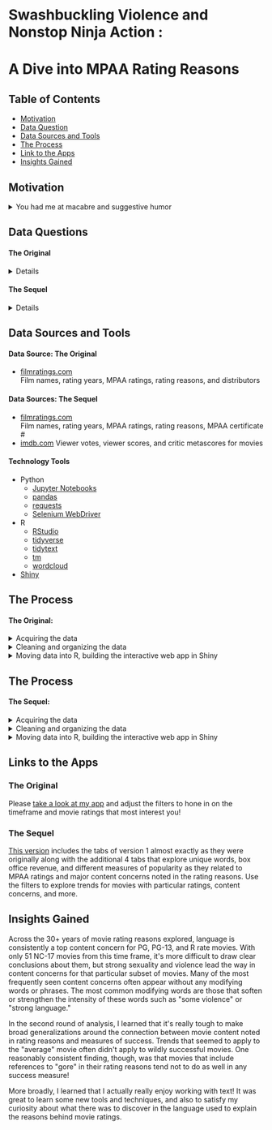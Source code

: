 # Swashbuckling Violence and Nonstop Ninja Action : 
# A Dive into MPAA Rating Reasons

## Table of Contents
* [Motivation](#Motivation)   
* [Data Question](#Data-Question)
* [Data Sources and Tools](#Data-Sources-and-Tools)
* [The Process](#The-Process)
* [Link to the Apps](#Link-to-the-Apps)
* [Insights Gained](#Insights-Gained)

## Motivation
<details>
  <summary>You had me at macabre and suggestive humor</summary>      
  This project began as my midcourse capstone for Nashville Software School's Data Science Bootcamp. As I started to explore potential datasets, I came upon a list of bizarre and funny reasons given to justify MPAA ratings assigned to movies. (One of which, from the 2019 animated version of The Addams Family, is noted above!)    

  This piqued my curiosity.    

  To satisfy my curious nature, I will complete a text analysis of these MPAA rating reasons to see what trends there are to discover. This is my first time performing text analysis, and part of my motivation is the opportunity to learn more about tools and methods for effectively uncovering the insights held within text-based information.
</details>

## Data Questions
#### The Original
<details>
What trends will a text analysis of MPAA movie rating reasons reveal? Have content concerns changed over time? Is the language similar or distinctive between different ratings? What are the the modifying words and phrases connected to frequently occurring words? Are there associations among words such that they often appear in the same ratings together?
</details>

#### The Sequel
<details>
What trends, if any, can be found for words that are rarely used in MPAA rating reasons? Are these trends associated with particular MPAA ratings or time periods?
What trends, if any, are present between MPAA ratings, MPAA rating reasons, and measures of success (financial performance, an popularity metrics)?

</details>

## Data Sources and Tools  
#### Data Source: The Original
* [filmratings.com](https://filmratings.com)   
  Film names, rating years, MPAA ratings, rating reasons, and distributors
#### Data Sources: The Sequel
* [filmratings.com](https://filmratings.com)   
  Film names, rating years, MPAA ratings, rating reasons, MPAA certificate #
* [imdb.com](https://www.imdb.com/)
  Viewer votes, viewer scores, and critic metascores for movies

#### Technology Tools
* Python
  * [Jupyter Notebooks](https://jupyter.org/)
  * [pandas](https://pandas.pydata.org/)
  * [requests](https://requests.readthedocs.io/en/latest/)
  * [Selenium WebDriver](https://www.selenium.dev/documentation/webdriver/)
* R
  * [RStudio](https://posit.co/products/open-source/rstudio/)
  * [tidyverse](https://www.tidyverse.org/)
  * [tidytext](https://www.rdocumentation.org/packages/tidytext/versions/0.4.1)
  * [tm](https://www.rdocumentation.org/packages/tm/versions/0.7-10)
  * [wordcloud](https://www.rdocumentation.org/packages/wordcloud/versions/2.6)
* [Shiny](https://shiny.rstudio.com/)

## The Process
#### The Original: 
<details>
  <summary>Acquiring the data</summary>
I scraped the rating reasons and associated data directly from filmratings.com for all movies rated from 1992 through 2022. This was done using Python with a combination of the requests package and Selenium WebDriver.

</details>  

<details>
  <summary>Cleaning and organizing the data</summary>
Initial cleaning was completed using Python, primarily using pandas and also pandasprofiling. These first steps included separating combined variables into separate columns, identifying and addressing duplicates, filtering out older movies that were rereleased/rerated during this time, and filtering out rerealeses to home video.

</details>

<details>
  <summary>Moving data into R, building the interactive web app in Shiny</summary>
Moving into R, it was time to deploy tidytext and tm to tokenize and perform EDA on the text of the rating reasons. I looked at unigrams, bigrams, correlations between words, used regular expressions to extract modifying words/phrases connected to a selection of frequently used words, and played around with a variety of visualization option.

From there, I began to build the Shiny app. The number one, ongoing challenge was deciding what NOT to include because there were so many fun ways to explore this data, all leading to fun tidbits of information. I ultimately decided to focus my presentation on 3 elements of the text analysis:

- Top content concerns and how they have or have not changed over time as well as similarities/differences in these content concerns accross different ratings

- Comparing and contrasting words used for different ratings

- Exploring the modifying words/phrases that are used in connection with the most commonly occuring words as well as identifying words that often appear in the same ratings together.

Building was a fun challenge. Shiny provides a lot of the structure to lean on for folks like me who don't have web development experience, but I did learn a smidge of HTML along the way as I worked through getting all the components placed where and looking how I wanted them to be. There is still so much more to explore and show with this data, my intent is to add a couple of additional tabs to explore the words that only occur one time in the data set, and also a tab to specifically explore the many different words found in the rating reasons to reference sexual content.


</details>

## The Process
#### The Sequel:
<details>
  <summary>Acquiring the data</summary>
Initially I planned to use the dataset I had gathered in part one and simply join on additional measures, namely revenue and popularity measures. After many false starts, I ultimately decided to redo the scrape from the MPAA website in a way that allowed me to capture the certificate number associated with each rating. I then did a webscrape of IMDB.com to gather the additional metrics including box office revenue, viewer votes, viewer scores, and critic metascores.

</details>  

<details>
  <summary>Cleaning and organizing the data</summary>
Cleaning and joining was a MUCH bigger challenge this time around. Inconsistent formatting, duplications, and other hiccups were prevalent. Ultimately I was able to join the vast majority of movies using the MPAA certificate number or through a combination of other values. There were some moview in one dataset that simply did not appear in the other and vice versa, and likely a few that were probably referencing the same film, but that I was not able to match. I did not keep any IMDB data that I could not match up with MPAA data, but I did keep MPAA data that did not match with IMDB, considering the MPAA data the source of truth for ratings and rating reasons.

</details>

<details>
  <summary>Moving data into R, building the interactive web app in Shiny</summary>
I used similar methods in terms of text processing as I did the first time around. I took a deeper look at words that only appear once across all rating reasons, then I also completed an analysis incorporating the success measure data.

Moving back into the shiny app, I created 4 new tabs:

- Exploration of one-off words over time, by rating, and in association with key content concerns referenced in the rating reasons.

- Movie revue by rating and across time as well as in association with major content concerns.

- The first component of looking at the popularity data involved focusing on the distribution of vote, viewer score, and critic metascore values separated out by rating category. 

- The final tab allows a deep dive into the relationship between the 3 popularity metrics alongside major content concerns.

I again really enjoyed working on the Shiny app, and continued to think of other additions that could be fun to explore. In the future, I would love to add a recommendation feature that would allow the user to plug in a rating reason for a movie they liked and get a list of movies that they might also enjoy.


</details>

## Links to the Apps
### The Original
Please [take a look at my app](https://fzq6a6-monica0weiss0sharp.shinyapps.io/mpaa_rating_reasons_app/) and adjust the filters to hone in on the timeframe and movie ratings that most interest you!

### The Sequel
[This version](https://fzq6a6-monica0weiss0sharp.shinyapps.io/mpaa_rating_reasons_app_update/) includes the tabs of version 1 almost exactly as they were originally along with the additional 4 tabs that explore unique words, box office revenue, and different measures of popularity as they related to MPAA ratings and major content concerns noted in the rating reasons. Use the filters to explore trends for movies with particular ratings, content concerns, and more.

## Insights Gained

Across the 30+ years of movie rating reasons explored, language is consistently a top content concern for PG, PG-13, and R rate movies. With only 51 NC-17 movies from this time frame, it's more difficult to draw clear conclusions about them, but strong sexuality and violence lead the way in content concerns for that particular subset of movies. Many of the most frequently seen content concerns often appear without any modifying words or phrases. The most common modifying words are those that soften or strengthen the intensity of these words such as "some violence" or "strong language."

In the second round of analysis, I learned that it's really tough to make broad generalizations around the connection between movie content noted in rating reasons and measures of success. Trends that seemed to apply to the "average" movie often didn't apply to wildly successful movies. One reasonably consistent finding, though, was that movies that include references to "gore" in their rating reasons tend not to do as well in any success measure!

More broadly, I learned that I actually really enjoy working with text! It was great to learn some new tools and techniques, and also to satisfy my curiosity about what there was to discover in the language used to explain the reasons behind movie ratings.